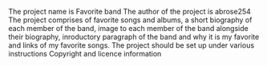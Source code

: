 The project name is Favorite band
The author of the project is abrose254
The project comprises of favorite songs and albums, a short biography of each member of the band, image to each member of the band alongside their biography, inroductory paragraph of the band
and why it is my favorite and links of my favorite songs.
The project should be set up under various instructions
Copyright and licence information
